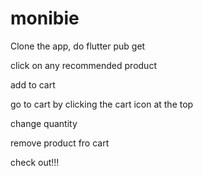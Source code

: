 # monibie

Clone the app, do flutter pub get

click on any recommended product

add to cart 

go to cart by clicking the cart icon at the top

change quantity

remove product fro cart 

check out!!!
